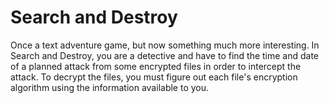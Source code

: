 # Search and Destroy
Once a text adventure game, but now something much more interesting.
In Search and Destroy, you are a detective and have to find the time and date of a planned attack from some encrypted files in order to intercept the attack.
To decrypt the files, you must figure out each file's encryption algorithm using the information available to you.
